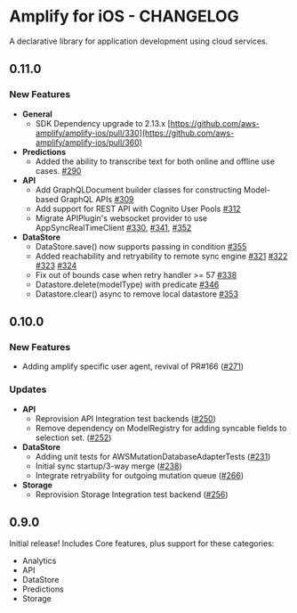 # Amplify for iOS - CHANGELOG

A declarative library for application development using cloud services.

## 0.11.0

### New Features

- **General**
  - SDK Dependency upgrade to 2.13.x [https://github.com/aws-amplify/amplify-ios/pull/330](https://github.com/aws-amplify/amplify-ios/pull/360)
- **Predictions**
  - Added the ability to transcribe text for both online and offline use cases. [#290](https://github.com/aws-amplify/amplify-ios/pull/290)
- **API**
  - Add GraphQLDocument builder classes for constructing Model-based GraphQL APIs [#309](https://github.com/aws-amplify/amplify-ios/pull/309)
  - Add support for REST API with Cognito User Pools [#312](https://github.com/aws-amplify/amplify-ios/pull/312)
  - Migrate APIPlugin's websocket provider to use AppSyncRealTimeClient [#330](https://github.com/aws-amplify/amplify-ios/pull/330), [#341](https://github.com/aws-amplify/amplify-ios/pull/341), [#352](https://github.com/aws-amplify/amplify-ios/pull/352)
- **DataStore**
  - DataStore.save() now supports passing in condition [#355](https://github.com/aws-amplify/amplify-ios/pull/355)
  - Added reachability and retryability to remote sync engine [#321](https://github.com/aws-amplify/amplify-ios/pull/321) [#322](https://github.com/aws-amplify/amplify-ios/pull/322) [#323](https://github.com/aws-amplify/amplify-ios/pull/323) [#324](https://github.com/aws-amplify/amplify-ios/pull/324)
  - Fix out of bounds case when retry handler >= 57 [#338](https://github.com/aws-amplify/amplify-ios/pull/338)
  - Datastore.delete(modelType) with predicate [#346](https://github.com/aws-amplify/amplify-ios/pull/346)
  - Datastore.clear() async to remove local datastore [#353](https://github.com/aws-amplify/amplify-ios/pull/353)

## 0.10.0

### New Features

- Adding amplify specific user agent, revival of PR#166 ([#271](https://github.com/aws-amplify/amplify-ios/issues/271))

### Updates

- **API**
  - Reprovision API Integration test backends ([#250](https://github.com/aws-amplify/amplify-ios/issues/250))
  - Remove dependency on ModelRegistry for adding syncable fields to selection set. ([#252](https://github.com/aws-amplify/amplify-ios/issues/252))
- **DataStore**
  - Adding unit tests for AWSMutationDatabaseAdapterTests ([#231](https://github.com/aws-amplify/amplify-ios/issues/231))
  - Initial sync startup/3-way merge ([#238](https://github.com/aws-amplify/amplify-ios/issues/238))
  - Integrate retryability for outgoing mutation queue ([#266](https://github.com/aws-amplify/amplify-ios/issues/266))
- **Storage**
  - Reprovision Storage Integration test backend ([#256](https://github.com/aws-amplify/amplify-ios/issues/256))

## 0.9.0

Initial release! Includes Core features, plus support for these categories:

- Analytics
- API
- DataStore
- Predictions
- Storage
